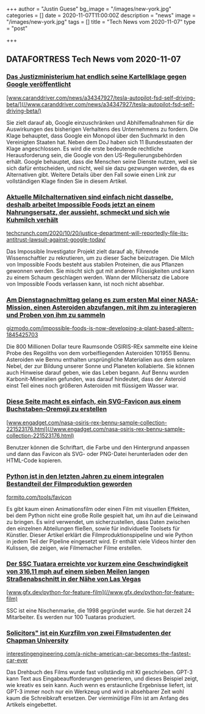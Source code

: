 +++
author = "Justin Guese"
bg_image = "/images/new-york.jpg"
categories = []
date = 2020-11-07T11:00:00Z
description = "news"
image = "/images/new-york.jpg"
tags = []
title = "Tech News vom 2020-11-07"
type = "post"

+++

        
## DATAFORTRESS Tech News vom 2020-11-07





### [Das Justizministerium hat endlich seine Kartellklage gegen Google veröffentlicht](//www.caranddriver.com/news/a34347927/tesla-autopilot-fsd-self-driving-beta/)


[www.caranddriver.com/news/a34347927/tesla-autopilot-fsd-self-driving-beta/](//www.caranddriver.com/news/a34347927/tesla-autopilot-fsd-self-driving-beta/)


Sie zielt darauf ab, Google einzuschränken und Abhilfemaßnahmen für die Auswirkungen des bisherigen Verhaltens des Unternehmens zu fordern. Die Klage behauptet, dass Google ein Monopol über den Suchmarkt in den Vereinigten Staaten hat. Neben dem DoJ haben sich 11 Bundesstaaten der Klage angeschlossen. Es wird die erste bedeutende rechtliche Herausforderung sein, die Google von den US-Regulierungsbehörden erhält. Google behauptet, dass die Menschen seine Dienste nutzen, weil sie sich dafür entscheiden, und nicht, weil sie dazu gezwungen werden, da es Alternativen gibt. Weitere Details über den Fall sowie einen Link zur vollständigen Klage finden Sie in diesem Artikel.


### [Aktuelle Milchalternativen sind einfach nicht dasselbe, deshalb arbeitet Impossible Foods jetzt an einem Nahrungsersatz, der aussieht, schmeckt und sich wie Kuhmilch verhält](//techcrunch.com/2020/10/20/justice-department-will-reportedly-file-its-antitrust-lawsuit-against-google-today/)


[techcrunch.com/2020/10/20/justice-department-will-reportedly-file-its-antitrust-lawsuit-against-google-today/](//techcrunch.com/2020/10/20/justice-department-will-reportedly-file-its-antitrust-lawsuit-against-google-today/)


Das Impossible Investigator Projekt zielt darauf ab, führende Wissenschaftler zu rekrutieren, um zu dieser Sache beizutragen. Die Milch von Impossible Foods besteht aus stabilen Proteinen, die aus Pflanzen gewonnen werden. Sie mischt sich gut mit anderen Flüssigkeiten und kann zu einem Schaum geschlagen werden. Wann der Milchersatz die Labore von Impossible Foods verlassen kann, ist noch nicht absehbar.


### [Am Dienstagnachmittag gelang es zum ersten Mal einer NASA-Mission, einen Asteroiden abzufangen, mit ihm zu interagieren und Proben von ihm zu sammeln](//gizmodo.com/impossible-foods-is-now-developing-a-plant-based-altern-1845425703)


[gizmodo.com/impossible-foods-is-now-developing-a-plant-based-altern-1845425703](//gizmodo.com/impossible-foods-is-now-developing-a-plant-based-altern-1845425703)


Die 800 Millionen Dollar teure Raumsonde OSIRIS-REx sammelte eine kleine Probe des Regoliths von dem vorbeifliegenden Asteroiden 101955 Bennu. Asteroiden wie Bennu enthalten ursprüngliche Materialien aus dem solaren Nebel, der zur Bildung unserer Sonne und Planeten kollabierte. Sie können auch Hinweise darauf geben, wie das Leben begann. Auf Bennu wurden Karbonit-Mineralien gefunden, was darauf hindeutet, dass der Asteroid einst Teil eines noch größeren Asteroiden mit flüssigem Wasser war.


### [Diese Seite macht es einfach, ein SVG-Favicon aus einem Buchstaben-Oremoji zu erstellen](//www.engadget.com/nasa-osiris-rex-bennu-sample-collection-221523176.html)


[www.engadget.com/nasa-osiris-rex-bennu-sample-collection-221523176.html](//www.engadget.com/nasa-osiris-rex-bennu-sample-collection-221523176.html)


Benutzer können die Schriftart, die Farbe und den Hintergrund anpassen und dann das Favicon als SVG- oder PNG-Datei herunterladen oder den HTML-Code kopieren.


### [Python ist in den letzten Jahren zu einem integralen Bestandteil der Filmproduktion geworden](//formito.com/tools/favicon)


[formito.com/tools/favicon](//formito.com/tools/favicon)


Es gibt kaum einen Animationsfilm oder einen Film mit visuellen Effekten, bei dem Python nicht eine große Rolle gespielt hat, um ihn auf die Leinwand zu bringen. Es wird verwendet, um sicherzustellen, dass Daten zwischen den einzelnen Abteilungen fließen, sowie für individuelle Toolsets für Künstler. Dieser Artikel erklärt die Filmproduktionspipeline und wie Python in jedem Teil der Pipeline eingesetzt wird. Er enthält viele Videos hinter den Kulissen, die zeigen, wie Filmemacher Filme erstellen.


### [Der SSC Tuatara erreichte vor kurzem eine Geschwindigkeit von 316,11 mph auf einem sieben Meilen langen Straßenabschnitt in der Nähe von Las Vegas](//www.gfx.dev/python-for-feature-film)


[www.gfx.dev/python-for-feature-film](//www.gfx.dev/python-for-feature-film)


SSC ist eine Nischenmarke, die 1998 gegründet wurde. Sie hat derzeit 24 Mitarbeiter. Es werden nur 100 Tuataras produziert.


### [Solicitors" ist ein Kurzfilm von zwei Filmstudenten der Chapman University](//interestingengineering.com/a-niche-american-car-becomes-the-fastest-car-ever)


[interestingengineering.com/a-niche-american-car-becomes-the-fastest-car-ever](//interestingengineering.com/a-niche-american-car-becomes-the-fastest-car-ever)


Das Drehbuch des Films wurde fast vollständig mit KI geschrieben. GPT-3 kann Text aus Eingabeaufforderungen generieren, und dieses Beispiel zeigt, wie kreativ es sein kann. Auch wenn es erstaunliche Ergebnisse liefert, ist GPT-3 immer noch nur ein Werkzeug und wird in absehbarer Zeit wohl kaum die Schreibkraft ersetzen. Der vierminütige Film ist am Anfang des Artikels eingebettet.